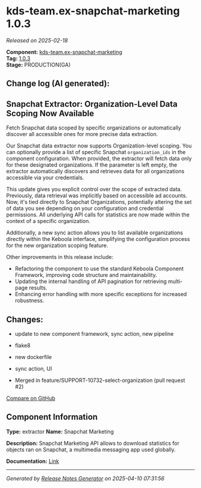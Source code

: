 #  kds-team.ex-snapchat-marketing 1.0.3

_Released on 2025-02-18_

**Component:** [kds-team.ex-snapchat-marketing](https://github.com/keboola/component-snapchat-marketing)  
**Tag:** [1.0.3](https://github.com/keboola/component-snapchat-marketing/releases/tag/1.0.3)  
**Stage:** PRODUCTION(GA)


## Change log (AI generated):
## Snapchat Extractor: Organization-Level Data Scoping Now Available
Fetch Snapchat data scoped by specific organizations or automatically discover all accessible ones for more precise data extraction.

Our Snapchat data extractor now supports Organization-level scoping. You can optionally provide a list of specific Snapchat `organization_ids` in the component configuration. When provided, the extractor will fetch data only for these designated organizations. If the parameter is left empty, the extractor automatically discovers and retrieves data for all organizations accessible via your credentials.

This update gives you explicit control over the scope of extracted data. Previously, data retrieval was implicitly based on accessible ad accounts. Now, it's tied directly to Snapchat Organizations, potentially altering the set of data you see depending on your configuration and credential permissions. All underlying API calls for statistics are now made within the context of a specific organization.

Additionally, a new sync action allows you to list available organizations directly within the Keboola interface, simplifying the configuration process for the new organization scoping feature.

Other improvements in this release include:
*   Refactoring the component to use the standard Keboola Component Framework, improving code structure and maintainability.
*   Updating the internal handling of API pagination for retrieving multi-page results.
*   Enhancing error handling with more specific exceptions for increased robustness.



## Changes:



- update to new component framework, sync action, new pipeline 




- flake8 




- new dockerfile 




- sync action, UI 




- Merged in feature/SUPPORT-10732-select-organization (pull request #2) 



[Compare on GitHub](https://github.com/keboola/component-snapchat-marketing/compare/1.0.2...1.0.3)



## Component Information
**Type:** extractor
**Name:** Snapchat Marketing

**Description:** Snapchat Marketing API allows to download statistics for objects ran on Snapchat, a multimedia messaging app used globally.


**Documentation:** [Link](https://github.com/keboola/component-snapchat-marketing/blob/main/README.md)



---
_Generated by [Release Notes Generator](https://github.com/keboola/release-notes-generator)
on 2025-04-10 07:31:56_